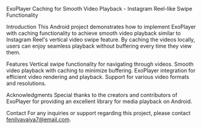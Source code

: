 ExoPlayer Caching for Smooth Video Playback - Instagram Reel-like Swipe Functionality

Introduction
This Android project demonstrates how to implement ExoPlayer with caching functionality to achieve smooth video playback similar to Instagram Reel's vertical video swipe feature. By caching the videos locally, users can enjoy seamless playback without buffering every time they view them.

Features
Vertical swipe functionality for navigating through videos.
Smooth video playback with caching to minimize buffering.
ExoPlayer integration for efficient video rendering and playback.
Support for various video formats and resolutions.


Acknowledgments
Special thanks to the creators and contributors of ExoPlayer for providing an excellent library for media playback on Android.

Contact
For any inquiries or support regarding this project, please contact fenilvavaiya7@email.com.




